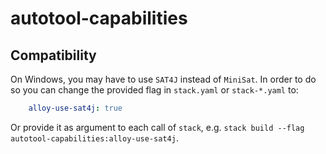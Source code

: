 # autotool-capabilities

## Compatibility

On Windows, you may have to use `SAT4J` instead of `MiniSat`.
In order to do so you can change the provided flag in `stack.yaml` or `stack-*.yaml` to:

``` yaml
    alloy-use-sat4j: true
```

Or provide it as argument to each call of `stack`, e.g. `stack build --flag autotool-capabilities:alloy-use-sat4j`.

